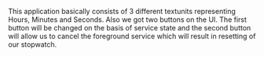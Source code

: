 This application basically consists of 3 different textunits representing Hours, Minutes and Seconds. Also we got two buttons on the UI. The first button will be changed on the basis of service state and the second button will allow us to cancel the foreground service which will result in resetting of our stopwatch.
